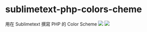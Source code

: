 sublimetext-php-colors-cheme
============================

用在 Sublimetext 撰寫 PHP 的 Color Scheme
<img src="https://github.com/fdjkgh580/sublimetext-php-colors-cheme/blob/master/view%20.jpg">
<img src="https://github.com/fdjkgh580/sublimetext-php-colors-cheme/blob/master/view%20(2).jpg">
